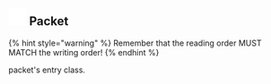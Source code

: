 ## <img src="../../.gitbook/assets/base.png" width="32" height="32" /> Packet

{% hint style="warning" %} Remember that the reading order MUST MATCH the writing order! {% endhint %}

packet's entry class.
